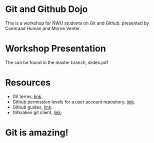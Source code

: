 # Git and Github Dojo
This is a workshop for NWU students on Git and Github, presented by Coenraad Human and Morne Venter.

# Workshop Presentation
The can be found in the master branch, slides.pdf

# Resources
* Git terms, [link](https://linuxacademy.com/blog/linux/git-terms-explained/).
* Github permission levels for a user account repository, [link](https://help.github.com/en/articles/permission-levels-for-a-user-account-repository).
* Github guides, [link](https://guides.github.com/).
* Gitkraken git client, [link](https://www.gitkraken.com/git-client).
# Git is amazing!
